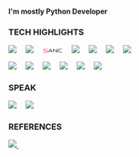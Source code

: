#### I'm mostly Python Developer

<h3>TECH HIGHLIGHTS</h3>
<p float="left">
    <img src="https://github.com/lekirill/lekirill/blob/main/icons/python/python-original.svg" width="40px">&emsp;
    <img src="https://user-images.githubusercontent.com/11155743/56979646-f7462280-6b82-11e9-89c9-f052176c3ab0.png" width="40px">&emsp;
    <img src="https://raw.githubusercontent.com/huge-success/sanic-assets/master/png/sanic-framework-logo-simple-400x97.png" width="40px">&emsp;
    <img src="https://github.com/lekirill/lekirill/blob/main/icons/vuejs/vuejs-original.svg" width="40px">&emsp;
    <img src="https://github.com/lekirill/lekirill/blob/main/icons/html5/html5-plain.svg" width="40px">&emsp;
    <img src="https://github.com/lekirill/lekirill/blob/main/icons/css3/css3-plain.svg" width="40px">&emsp;
    <img src="https://github.com/lekirill/lekirill/blob/main/icons/javascript/javascript-original.svg" width="40px">&nbsp;
</p>
<p float="left">
    <img src="https://github.com/lekirill/lekirill/blob/main/icons/docker/docker-original.svg" width="40px">&emsp;
    <img src="https://github.com/lekirill/lekirill/blob/main/icons/git/git-original.svg" width="40px">&emsp;
    <img src="https://github.com/lekirill/lekirill/blob/main/icons/amazonwebservices/amazonwebservices-plain-wordmark.svg" width="40px">&emsp;
    <img src="https://upload.wikimedia.org/wikipedia/commons/a/a1/PyCharm_Logo.svg" width="40px">&emsp;
    <img src="https://github.com/lekirill/lekirill/blob/main/icons/postgresql/postgresql-original.svg" width="40px">&emsp;
    <img src="https://github.com/lekirill/lekirill/blob/main/icons/nginx/nginx-original.svg" width="40px">&nbsp;
</p>

<h3>SPEAK</h3>
<p float="left">
    <img src="https://raw.githubusercontent.com/hjnilsson/country-flags/master/svg/gb.svg" width="40px">&emsp;
    <img src="https://raw.githubusercontent.com/hjnilsson/country-flags/master/svg/ru.svg" width="40px">&nbsp;
</p>


<h3>REFERENCES</h3>
<p float="left">
    <a href="https://www.linkedin.com/in/kirill-lesnikov-a188b137">
        <img src="https://github.com/lekirill/lekirill/blob/main/icons/linkedin/linkedin-original.svg" width="40px">
    </a>&emsp;
</p>
